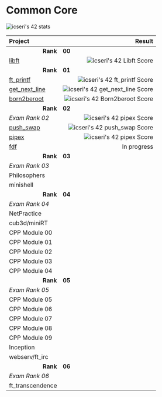# Common Core

![icseri's 42 stats](https://badge.nimon.fr/api/v2/clwhwslon104101rz9ciwa3r4/stats?cursusId=21&coalitionId=251)


|**Project**|**Result**|
|:-----|-----:|
|<div align="right">**Rank**</div>|<div align="left">**00**</div>|
|[libft](https://github.com/cseriildi/42Vienna/tree/main/common_core/libft)|![icseri's 42 Libft Score](https://badge.nimon.fr/api/v2/clwhwslon104101rz9ciwa3r4/project/3623620)|
|<div align="right">**Rank**</div>|<div align="left">**01**</div>|
|[ft_printf](https://github.com/cseriildi/42Vienna/tree/main/common_core/ft_printf)|![icseri's 42 ft_printf Score](https://badge.nimon.fr/api/v2/clwhwslon104101rz9ciwa3r4/project/3637157)|
|[get_next_line](https://github.com/cseriildi/42Vienna/tree/main/common_core/get_next_line)|![icseri's 42 get_next_line Score](https://badge.nimon.fr/api/v2/clwhwslon104101rz9ciwa3r4/project/3637162)|
|[born2beroot](https://github.com/cseriildi/42Vienna/tree/main/common_core/born2beroot)|![icseri's 42 Born2beroot Score](https://badge.nimon.fr/api/v2/clwhwslon104101rz9ciwa3r4/project/3637163)|
|<div align="right">**Rank**</div>|<div align="left">**02**</div>|
|*Exam Rank 02*|![icseri's 42 pipex Score](https://badge.nimon.fr/api/v2/clwhwslon104101rz9ciwa3r4/project/3658883)|
|[push_swap](https://github.com/cseriildi/42Vienna/tree/main/common_core/push_swap)|![icseri's 42 push_swap Score](https://badge.nimon.fr/api/v2/clwhwslon104101rz9ciwa3r4/project/3658828)|
|[pipex](https://github.com/cseriildi/42Vienna/tree/main/common_core/pipex)|![icseri's 42 pipex Score](https://badge.nimon.fr/api/v2/clwhwslon104101rz9ciwa3r4/project/3658883)|
|[fdf](https://github.com/cseriildi/42Vienna/tree/main/common_core/fdf)|In progress|
|<div align="right">**Rank**</div>|<div align="left">**03**</div>|
|*Exam Rank 03*||
|Philosophers||
|minishell||
|<div align="right">**Rank**</div>|<div align="left">**04**</div>|
|*Exam Rank 04*||
|NetPractice||
|cub3d/miniRT||
|CPP Module 00||
|CPP Module 01||
|CPP Module 02||
|CPP Module 03||
|CPP Module 04||
|<div align="right">**Rank**</div>|<div align="left">**05**</div>|
|*Exam Rank 05*||
|CPP Module 05||
|CPP Module 06||
|CPP Module 07||
|CPP Module 08||
|CPP Module 09||
|Inception||
|webserv/ft_irc||
|<div align="right">**Rank**</div>|<div align="left">**06**</div>|
|*Exam Rank 06*||
|ft_transcendence||